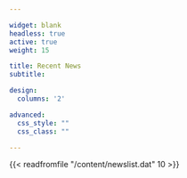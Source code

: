 ```yaml
---

widget: blank
headless: true
active: true
weight: 15

title: Recent News
subtitle:

design:
  columns: '2'

advanced:
  css_style: ""
  css_class: ""

---
```


{{< readfromfile "/content/newslist.dat" 10 >}} 